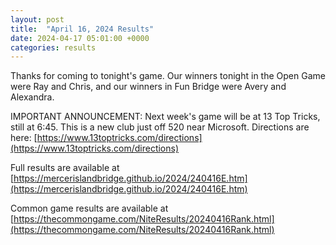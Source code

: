 ```yaml
---
layout: post
title:  "April 16, 2024 Results"
date: 2024-04-17 05:01:00 +0000
categories: results
---
```

Thanks for coming to tonight's game. Our winners tonight in the Open Game were Ray and Chris, and our winners in Fun Bridge were Avery and Alexandra.

IMPORTANT ANNOUNCEMENT: Next week's game will be at 13 Top Tricks, still at 6:45. This is a new club just off 520 near Microsoft. Directions are here: [https://www.13toptricks.com/directions](https://www.13toptricks.com/directions)

Full results are available at [https://mercerislandbridge.github.io/2024/240416E.htm](https://mercerislandbridge.github.io/2024/240416E.htm)

Common game results are available at [https://thecommongame.com/NiteResults/20240416Rank.html](https://thecommongame.com/NiteResults/20240416Rank.html)

